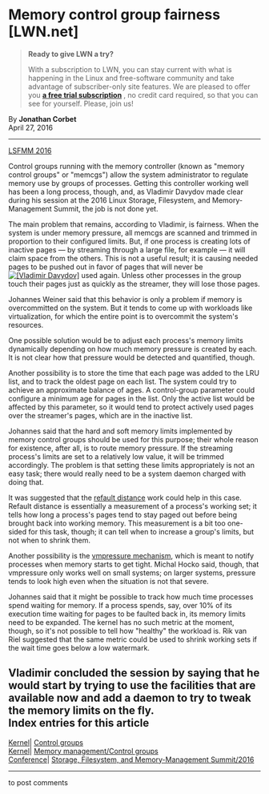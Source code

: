 # Memory control group fairness [LWN.net]

> **Ready to give LWN a try?**
> 
> With a subscription to LWN, you can stay current with what is happening in the Linux and free-software community and take advantage of subscriber-only site features. We are pleased to offer you **[a free trial subscription](https://lwn.net/Promo/nst-trial/claim)** , no credit card required, so that you can see for yourself. Please, join us! 

By **Jonathan Corbet**  
April 27, 2016 

* * *

[LSFMM 2016](/Articles/lsfmm2016/)

Control groups running with the memory controller (known as "memory control groups" or "memcgs") allow the system administrator to regulate memory use by groups of processes. Getting this controller working well has been a long process, though, and, as Vladimir Davydov made clear during his session at the 2016 Linux Storage, Filesystem, and Memory-Management Summit, the job is not done yet. 

The main problem that remains, according to Vladimir, is fairness. When the system is under memory pressure, all memcgs are scanned and trimmed in proportion to their configured limits. But, if one process is creating lots of inactive pages — by streaming through a large file, for example — it will claim space from the others. This is not a useful result; it is causing needed pages to be pushed out in favor of pages that will never be [![\[Vladimir Davydov\]](https://static.lwn.net/images/conf/2016/lsfmm/VladimirDavydov-sm.jpg)](/Articles/684929/) used again. Unless other processes in the group touch their pages just as quickly as the streamer, they will lose those pages. 

Johannes Weiner said that this behavior is only a problem if memory is overcommitted on the system. But it tends to come up with workloads like virtualization, for which the entire point is to overcommit the system's resources. 

One possible solution would be to adjust each process's memory limits dynamically depending on how much memory pressure is created by each. It is not clear how that pressure would be detected and quantified, though. 

Another possibility is to store the time that each page was added to the LRU list, and to track the oldest page on each list. The system could try to achieve an approximate balance of ages. A control-group parameter could configure a minimum age for pages in the list. Only the active list would be affected by this parameter, so it would tend to protect actively used pages over the streamer's pages, which are in the inactive list. 

Johannes said that the hard and soft memory limits implemented by memory control groups should be used for this purpose; their whole reason for existence, after all, is to route memory pressure. If the streaming process's limits are set to a relatively low value, it will be trimmed accordingly. The problem is that setting these limits appropriately is not an easy task; there would really need to be a system daemon charged with doing that. 

It was suggested that the [refault distance](/Articles/495543/) work could help in this case. Refault distance is essentially a measurement of a process's working set; it tells how long a process's pages tend to stay paged out before being brought back into working memory. This measurement is a bit too one-sided for this task, though; it can tell when to increase a group's limits, but not when to shrink them. 

Another possibility is the [vmpressure mechanism](/Articles/524742/), which is meant to notify processes when memory starts to get tight. Michal Hocko said, though, that vmpressure only works well on small systems; on larger systems, pressure tends to look high even when the situation is not that severe. 

Johannes said that it might be possible to track how much time processes spend waiting for memory. If a process spends, say, over 10% of its execution time waiting for pages to be faulted back in, its memory limits need to be expanded. The kernel has no such metric at the moment, though, so it's not possible to tell how "healthy" the workload is. Rik van Riel suggested that the same metric could be used to shrink working sets if the wait time goes below a low watermark. 

Vladimir concluded the session by saying that he would start by trying to use the facilities that are available now and add a daemon to try to tweak the memory limits on the fly.  
Index entries for this article  
---  
[Kernel](/Kernel/Index)| [Control groups](/Kernel/Index#Control_groups)  
[Kernel](/Kernel/Index)| [Memory management/Control groups](/Kernel/Index#Memory_management-Control_groups)  
[Conference](/Archives/ConferenceIndex/)| [Storage, Filesystem, and Memory-Management Summit/2016](/Archives/ConferenceIndex/#Storage_Filesystem_and_Memory-Management_Summit-2016)  
  


* * *

to post comments 
